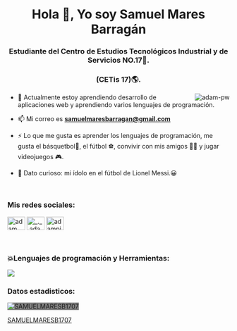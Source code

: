 <h1 align="center">Hola 👋, Yo soy Samuel Mares Barragán</h1>
<h3 align="center">Estudiante del Centro de Estudios Tecnológicos Industrial y de Servicios NO.17🌟.</h3>
<h3 align="center">(CETis 17)🌎.</h3>



<p><img align="right" src="https://github.com/Adam-pw/Adam-pw/blob/main/animation_500_kxa883sd.gif" alt="adam-pw" /></p>


- 🌱 Actualmente estoy aprendiendo desarrollo de aplicaciones web y aprendiendo varios lenguajes de programación.

- 📫 Mi correo es **samuelmaresbarragan@gmail.com**

- ⚡ Lo que me gusta es aprender los lenguajes de programación, me gusta el básquetbol🏀, el fútbol ⚽, convivir con mis amigos 👥👥 y jugar videojuegos 🎮.

- 👻 Dato curioso: mi ídolo en el fútbol de Lionel Messi.😀

<br>

<h3 align="left">Mis redes sociales:</h3>
<p align="left">
  <a href="https://fb.com/Mares Samuel" target="blank"><img align="center"
      src="https://raw.githubusercontent.com/rahuldkjain/github-profile-readme-generator/master/src/images/icons/Social/facebook.svg"
      alt="adam pithen wala" height="30" width="40" /></a>
  <a href="https://instagram.com/samis17_xd" target="blank"><img align="center"
      src="https://raw.githubusercontent.com/rahuldkjain/github-profile-readme-generator/master/src/images/icons/Social/instagram.svg"
      alt="_._.adam._" height="30" width="40" /></a>
 <a href="https://twitter.com/Samuel Mares Barragán" target="blank"><img align="center"
      src="https://raw.githubusercontent.com/rahuldkjain/github-profile-readme-generator/master/src/images/icons/Social/twitter.svg"
      alt="adampithewan" height="30" width="40" /></a>
</p>

<br>

<h3 align="left">💥Lenguajes de programación y Herramientas:</h3>
<p align="left"><p align="left">
  <a href="https://skillicons.dev">
    <img src="https://skillicons.dev/icons?i=cpp,css,git,github,html,java,js,replit,vscode,php" />
  </a>
</p>

<h3>Datos estadisticos:</h3>
<p>
    <img align="center"
         src="https://github-readme-stats.vercel.app/api/top-langs?username=SAMUELMARESB1707&amp;show_icons=true&amp;locale=en&amp;bg_color=0d1117&amp;text_color=ffffff&amp;layout=compact"
         alt="SAMUELMARESB1707"
         style="background-color:#808080;"/>
</p>

[SAMUELMARESB1707](https://github.com/SAMUELMARESB1707)
